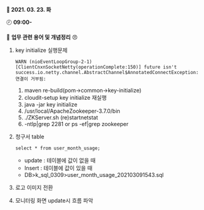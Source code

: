 **:date: 2021. 03. 23. 화** 

:clock8: **09:00-**

:bookmark_tabs: **업무 관련 용어 및 개념정리** :angry: 



1. key initialize 실행문제

   `WARN (nioEventLoopGroup-2-1) [ClientCnxnSocketNetty(operationComplete:150)] future isn't success.io.netty.channel.AbstractChannel$AnnotatedConnectException: 연결이 거부됨: `

   1. maven re-build(pom->common->key-initialize)
   2. cloudit-setup key initialize 재실행
   3. java -jar key initialize
   4. /usr/local/ApacheZookeeper-3.7.0/bin
   5. ./ZKServer.sh (re)startnetstat 
   6. -ntlp|grep 2281 or ps -ef|grep zookeeper

2. 청구서 table

   `select * from user_month_usage;`

   * update : 테이블에 값이 없을 때
   * Insert : 테이블에 값이 있을 때
   * DB>k_sql_0309>user_month_usage_202103091543.sql

3. 로고 이미지 전환

4. 모니터링 화면 update시 흐름 파악